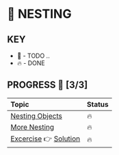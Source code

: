 # 🐺 NESTING

## KEY
* 🚧 - TODO ..
* 🔥 - DONE

## PROGRESS 🚀 [3/3]
|  Topic       |        Status     |
| :-------------  | :------------- |
| [Nesting Objects](./notes/nesting-objects.md) | 🔥 |
| [More Nesting](./notes/more-nesting.md) | 🔥 |
| [Excercise](./exercise/README.md) 👉 [Solution](./solution/Nesting.js) | 🔥 |
